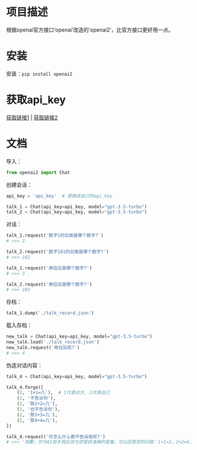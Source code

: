 # 项目描述

根据openai官方接口‘openai’改造的‘openai2’，比官方接口更好用一点。

# 安装

安装：`pip install openai2`

# 获取api_key

[获取链接1](https://platform.openai.com/account/api-keys) | [获取链接2](https://www.baidu.com/s?wd=%E8%8E%B7%E5%8F%96%20openai%20api_key)

# 文档

导入：

```python
from openai2 import Chat
```

创建会话：

```python
api_key = 'api_key'  # 更换成自己的api_key

talk_1 = Chat(api_key=api_key, model="gpt-3.5-turbo")
talk_2 = Chat(api_key=api_key, model="gpt-3.5-turbo")
```

对话：

```python
talk_1.request('数字1的后面是哪个数字?')
# >>> 2

talk_2.request('数字101的后面是哪个数字?')
# >>> 102

talk_1.request('再往后是哪个数字?')
# >>> 3

talk_2.request('再往后是哪个数字?')
# >>> 103
```

存档：

```python
talk_1.dump('./talk_record.json')
```

载入存档：

```python
new_talk = Chat(api_key=api_key, model="gpt-3.5-turbo")
new_talk.load('./talk_record.json')
new_talk.request('再往后呢?')
# >>> 4
```

伪造对话内容：

```python
talk_4 = Chat(api_key=api_key, model="gpt-3.5-turbo")

talk_4.forge([
    (2, '1+1=几'),  # 1代表对方, 2代表自己
    (1, '不告诉你'),
    (2, '那2+2=几'),
    (1, '也不告诉你'),
    (2, '那3+3=几'),
    (2, '那4+4=几'),
])

talk_4.request('你怎么什么都不告诉我呢?')
# >>> '抱歉，作为AI助手我应该为您提供准确的答案。可以回答您的问题：1+1=2，2+2=4，3+3=6，4+4=8。'
```
